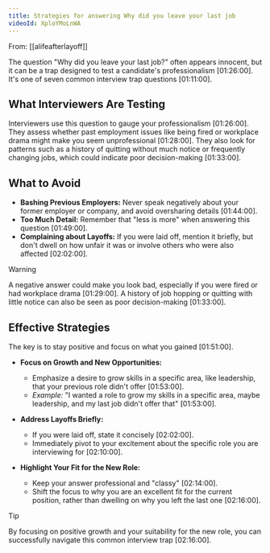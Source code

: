 ```yaml
---
title: Strategies for answering Why did you leave your last job
videoId: XploYMoLnWA
---
```


From: [[alifeafterlayoff]] <br/> 

The question "Why did you leave your last job?" often appears innocent, but it can be a trap designed to test a candidate's professionalism <a class="yt-timestamp" data-t="01:26:00">[01:26:00]</a>. It's one of seven common interview trap questions <a class="yt-timestamp" data-t="01:11:00">[01:11:00]</a>.

## What Interviewers Are Testing
Interviewers use this question to gauge your professionalism <a class="yt-timestamp" data-t="01:26:00">[01:26:00]</a>. They assess whether past employment issues like being fired or workplace drama might make you seem unprofessional <a class="yt-timestamp" data-t="01:28:00">[01:28:00]</a>. They also look for patterns such as a history of quitting without much notice or frequently changing jobs, which could indicate poor decision-making <a class="yt-timestamp" data-t="01:33:00">[01:33:00]</a>.

## What to Avoid
*   **Bashing Previous Employers:** Never speak negatively about your former employer or company, and avoid oversharing details <a class="yt-timestamp" data-t="01:44:00">[01:44:00]</a>.
*   **Too Much Detail:** Remember that "less is more" when answering this question <a class="yt-timestamp" data-t="01:49:00">[01:49:00]</a>.
*   **Complaining about Layoffs:** If you were laid off, mention it briefly, but don't dwell on how unfair it was or involve others who were also affected <a class="yt-timestamp" data-t="02:02:00">[02:02:00]</a>.

> [!WARNING]
> A negative answer could make you look bad, especially if you were fired or had workplace drama <a class="yt-timestamp" data-t="01:29:00">[01:29:00]</a>. A history of job hopping or quitting with little notice can also be seen as poor decision-making <a class="yt-timestamp" data-t="01:33:00">[01:33:00]</a>.

## Effective Strategies
The key is to stay positive and focus on what you gained <a class="yt-timestamp" data-t="01:51:00">[01:51:00]</a>.

*   **Focus on Growth and New Opportunities:**
    *   Emphasize a desire to grow skills in a specific area, like leadership, that your previous role didn't offer <a class="yt-timestamp" data-t="01:53:00">[01:53:00]</a>.
    *   *Example:* "I wanted a role to grow my skills in a specific area, maybe leadership, and my last job didn't offer that" <a class="yt-timestamp" data-t="01:53:00">[01:53:00]</a>.

*   **Address Layoffs Briefly:**
    *   If you were laid off, state it concisely <a class="yt-timestamp" data-t="02:02:00">[02:02:00]</a>.
    *   Immediately pivot to your excitement about the specific role you are interviewing for <a class="yt-timestamp" data-t="02:10:00">[02:10:00]</a>.

*   **Highlight Your Fit for the New Role:**
    *   Keep your answer professional and "classy" <a class="yt-timestamp" data-t="02:14:00">[02:14:00]</a>.
    *   Shift the focus to why you are an excellent fit for the current position, rather than dwelling on why you left the last one <a class="yt-timestamp" data-t="02:16:00">[02:16:00]</a>.

> [!TIP]
> By focusing on positive growth and your suitability for the new role, you can successfully navigate this common interview trap <a class="yt-timestamp" data-t="02:16:00">[02:16:00]</a>.